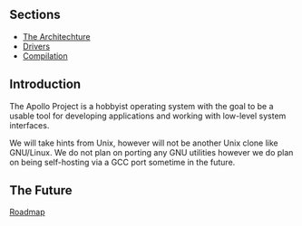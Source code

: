 Sections
--------

- [The Architechture](arch)
- [Drivers](drivers)
- [Compilation](make)

Introduction
------------
The Apollo Project is a hobbyist operating system with the goal to be a
usable tool for developing applications and working with low-level
system interfaces.

We will take hints from Unix, however will not be another
Unix clone like GNU/Linux. We do not plan on porting any GNU utilities
however we do plan on being self-hosting via a GCC port sometime in the
future.

The Future
----------
[Roadmap](roadmap)
